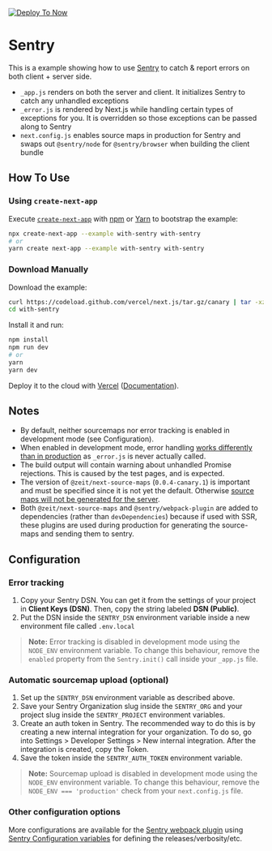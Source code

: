 [![Deploy To Now](https://deploy.now.sh/static/button.svg)](https://deploy.now.sh/?repo=https://github.com/vercel/next.js/tree/master/examples/with-sentry)

# Sentry

This is a example showing how to use [Sentry](https://sentry.io) to catch & report errors on both client + server side.

- `_app.js` renders on both the server and client. It initializes Sentry to catch any unhandled exceptions
- `_error.js` is rendered by Next.js while handling certain types of exceptions for you. It is overridden so those exceptions can be passed along to Sentry
- `next.config.js` enables source maps in production for Sentry and swaps out `@sentry/node` for `@sentry/browser` when building the client bundle

## How To Use

### Using `create-next-app`

Execute [`create-next-app`](https://github.com/vercel/next.js/tree/canary/packages/create-next-app) with [npm](https://docs.npmjs.com/cli/init) or [Yarn](https://yarnpkg.com/lang/en/docs/cli/create/) to bootstrap the example:

```bash
npx create-next-app --example with-sentry with-sentry
# or
yarn create next-app --example with-sentry with-sentry
```

### Download Manually

Download the example:

```bash
curl https://codeload.github.com/vercel/next.js/tar.gz/canary | tar -xz --strip=2 next.js-canary/examples/with-sentry
cd with-sentry
```

Install it and run:

```bash
npm install
npm run dev
# or
yarn
yarn dev
```

Deploy it to the cloud with [Vercel](https://vercel.com/import?filter=next.js&utm_source=github&utm_medium=readme&utm_campaign=next-example) ([Documentation](https://nextjs.org/docs/deployment)).

## Notes

- By default, neither sourcemaps nor error tracking is enabled in development mode (see Configuration).
- When enabled in development mode, error handling [works differently than in production](https://nextjs.org/docs#custom-error-handling) as `_error.js` is never actually called.
- The build output will contain warning about unhandled Promise rejections. This is caused by the test pages, and is expected.
- The version of `@zeit/next-source-maps` (`0.0.4-canary.1`) is important and must be specified since it is not yet the default. Otherwise [source maps will not be generated for the server](https://github.com/zeit/next-plugins/issues/377).
- Both `@zeit/next-source-maps` and `@sentry/webpack-plugin` are added to dependencies (rather than `devDependencies`) because if used with SSR, these plugins are used during production for generating the source-maps and sending them to sentry.

## Configuration

### Error tracking

1. Copy your Sentry DSN. You can get it from the settings of your project in **Client Keys (DSN)**. Then, copy the string labeled **DSN (Public)**.
2. Put the DSN inside the `SENTRY_DSN` environment variable inside a new environment file called `.env.local`

> **Note:** Error tracking is disabled in development mode using the `NODE_ENV` environment variable. To change this behaviour, remove the `enabled` property from the `Sentry.init()` call inside your `_app.js` file.

### Automatic sourcemap upload (optional)

1. Set up the `SENTRY_DSN` environment variable as described above.
2. Save your Sentry Organization slug inside the `SENTRY_ORG` and your project slug inside the `SENTRY_PROJECT` environment variables.
3. Create an auth token in Sentry. The recommended way to do this is by creating a new internal integration for your organization. To do so, go into Settings > Developer Settings > New internal integration. After the integration is created, copy the Token.
4. Save the token inside the `SENTRY_AUTH_TOKEN` environment variable.

> **Note:** Sourcemap upload is disabled in development mode using the `NODE_ENV` environment variable. To change this behaviour, remove the `NODE_ENV === 'production'` check from your `next.config.js` file.

### Other configuration options

More configurations are available for the [Sentry webpack plugin](https://github.com/getsentry/sentry-webpack-plugin) using [Sentry Configuration variables](https://docs.sentry.io/cli/configuration/) for defining the releases/verbosity/etc.
